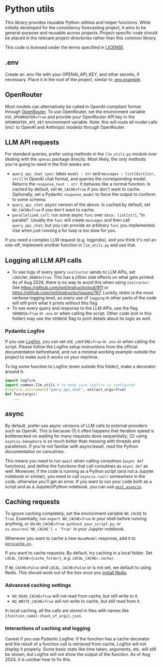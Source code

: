 # Python utils
This library provides reusable Python utilities and helper functions. While initially developed for the consistency forecasting project, it aims to be general-purpose and reusable across projects.
Project-specific code should be placed in the relevant project directories rather than this common library.

This code is licensed under the terms specified in [LICENSE](LICENSE).

## .env
Create an .env file with your OPENAI_API_KEY, and other secrets, if necessary. Place it in the root of the project, similar to [.env.example](../../.env.example).

## OpenRouter
Most models can alternatively be called in OpenAI-compliant format through [OpenRouter](https://openrouter.ai/).
To use OpenRouter, set the environment variable `USE_OPENROUTER=True` and provide your OpenRouter API key in the `OPENROUTER_API_KEY` environment variable. Note: this will route all model calls (incl. to OpenAI and Anthropic models) through OpenRouter.

## LLM API requests
For standard queries, prefer using methods in the `llm_utils.py` module over dealing with the `openai` package directly.
Most likely, the only methods you're going to need in the first weeks are:
- `query_api_chat_sync`: takes `model : str` and `messages : list[dict[str, str]]` in OpenAI chat format, and queries the corresponding model. Returns the `response_text : str`. It behaves like a normal function. Is cached by default, set `NO_CACHE=True` if you don't want to cache.
Optionally, set a Pydantic `response_model` to force the output to conform to some schema.
- `query_api_chat`: async version of the above. Is cached by default, set `NO_CACHE=True` if you don't want to cache.
- `parallelized_call`: run some async `func` over `data: list[str]`, "in parallel". Usually the `func` will create `messages` and then call `query_api_chat`; but you can provide an arbitrary `func` you implemented. Use when just running a for loop is too slow for you.

If you need a complex LLM request (e.g. logprobs), and you think it's not an one-off, implement another function in `llm_utils.py` and use that.

## Logging all LLM API calls
- To see logs of every query `instructor` sends to LLM APIs, set `LOGGING_DEBUG=True`. 
This has a zillion side effects on what gets printed.
As of Aug 2024, there is no way to avoid this when using `instructor`. See https://github.com/jxnl/instructor/pull/911 or https://github.com/jxnl/instructor/issues/767.
Luckily, `DEBUG` is the most verbose logging level, so every use of `logging` in other parts of the code will still print what it prints without this flag.
- To see every query and response to the LLM APIs, use the flag `VERBOSE=True` in `.env` or when calling the script. Other code (not in this folder) may use the `VERBOSE` flag to print details about its logic as well.

### Pydantic Logfire
If you use [Logfire](https://pydantic.dev/logfire), you can set `USE_LOGFIRE=True` in `.env` or when calling the script.
Please follow the Logfire setup instructions from the official documentation beforehand, and run a minimal working example outside the project to make sure it works on your machine.

To log some function to Logfire (even outside this folder), make a decorator around it:
```python
import logfire
import common.llm_utils # to make sure logfire is configured
@logfire.instrument("query_api_chat", extract_args=True)
def func(args):
    ...
```

## async
By default, prefer use async versions of LLM calls to external providers such as OpenAI.
This is because (1) it often happens that iteration speed is bottlenecked on waiting for many requests done sequentially;
(2) using `asyncio.Semaphore` is *so much better* than messing with threads and parallelism.
If you're not familiar with async/await, read the Python documentation on coroutines.

This means you need to run `await` when calling coroutines (`async def` functions), and define the functions that call coroutines as `async def` as well.
Moreover, if the code is running as a Python script (and not a Jupyter notebook or similar), you need to call `asyncio.run()` somewhere in the code, otherwise you'll get an error.
If you want to run your code both as a script and as a Jupyter/iPython notebook, you can use [`nest_asyncio`](https://github.com/erdewit/nest_asyncio).


## Caching requests
To ignore caching completely, set the environment variable `NO_CACHE` to `True`.
Essentially, run `export NO_CACHE=True` in your shell before running anything, 
or do `NO_CACHE=True python3 your_script.py`, or `os.environ['NO_CACHE'] = 'True'` in your Jupyter notebook.

Whenever you want to cache a new `BaseModel` response, add it to [`perscache.py`](perscache.py).

If you want to cache requests:
By default, try caching in a local folder. Set `LOCAL_CACHE={cache_folder}`, e.g. `LOCAL_CACHE=.cache/`.

If `NO_CACHE=False` and `LOCAL_CACHE=False` or is not set, 
we default to using Redis. 
This should work out of the box once you [install Redis](https://redis.io/docs/install/install-redis/).

### Advanced caching settings
- `NO_READ_CACHE=True` will not read from cache, but still write to it.
- `NO_WRITE_CACHE=True` will not write to cache, but still read from it.

In local caching, all the calls are stored in files with names like `{function_name}-{hash_of_args}.json`.


### Interactions of caching and logging
Caveat if you use Pydantic Logfire: if the function has a cache decorator and the result of a function call is retrieved from cache, Logfire will not display it properly.
Some basic stats like time taken, arguments, etc. will still be shown, but Logfire will not show the output of the function.
As of Aug 2024, it is unclear how to fix this.
